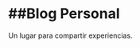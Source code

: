 ##Blog Personal
======================================================
Un lugar para compartir experiencias.


